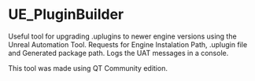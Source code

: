 # UE_PluginBuilder

Useful tool for upgrading .uplugins to newer engine versions using the Unreal Automation Tool.
Requests for Engine Instalation Path, .uplugin file and Generated package path.
Logs the UAT messages in a console.
 
This tool was made using QT Community edition.
